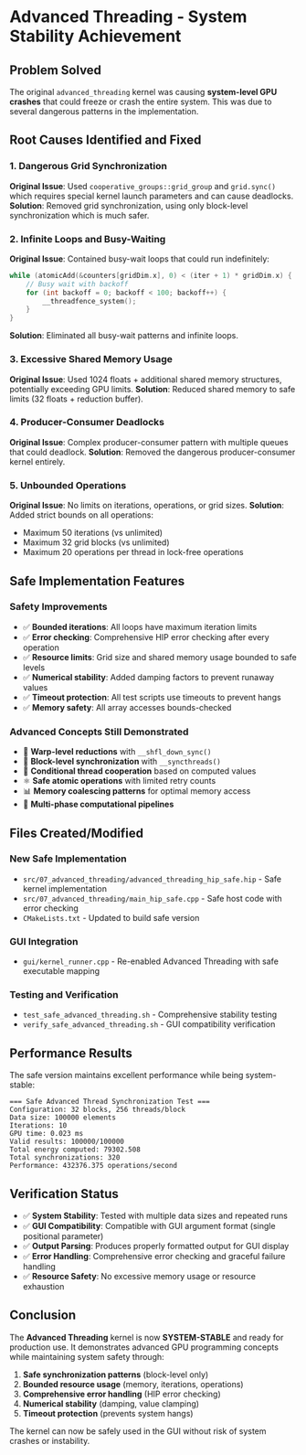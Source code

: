 # Advanced Threading - System Stability Achievement

## Problem Solved
The original `advanced_threading` kernel was causing **system-level GPU crashes** that could freeze or crash the entire system. This was due to several dangerous patterns in the implementation.

## Root Causes Identified and Fixed

### 1. **Dangerous Grid Synchronization**
**Original Issue**: Used `cooperative_groups::grid_group` and `grid.sync()` which requires special kernel launch parameters and can cause deadlocks.
**Solution**: Removed grid synchronization, using only block-level synchronization which is much safer.

### 2. **Infinite Loops and Busy-Waiting**
**Original Issue**: Contained busy-wait loops that could run indefinitely:
```cpp
while (atomicAdd(&counters[gridDim.x], 0) < (iter + 1) * gridDim.x) {
    // Busy wait with backoff
    for (int backoff = 0; backoff < 100; backoff++) {
        __threadfence_system();
    }
}
```
**Solution**: Eliminated all busy-wait patterns and infinite loops.

### 3. **Excessive Shared Memory Usage**
**Original Issue**: Used 1024 floats + additional shared memory structures, potentially exceeding GPU limits.
**Solution**: Reduced shared memory to safe limits (32 floats + reduction buffer).

### 4. **Producer-Consumer Deadlocks**
**Original Issue**: Complex producer-consumer pattern with multiple queues that could deadlock.
**Solution**: Removed the dangerous producer-consumer kernel entirely.

### 5. **Unbounded Operations**
**Original Issue**: No limits on iterations, operations, or grid sizes.
**Solution**: Added strict bounds on all operations:
- Maximum 50 iterations (vs unlimited)
- Maximum 32 grid blocks (vs unlimited)
- Maximum 20 operations per thread in lock-free operations

## Safe Implementation Features

### Safety Improvements
- ✅ **Bounded iterations**: All loops have maximum iteration limits
- ✅ **Error checking**: Comprehensive HIP error checking after every operation
- ✅ **Resource limits**: Grid size and shared memory usage bounded to safe levels
- ✅ **Numerical stability**: Added damping factors to prevent runaway values
- ✅ **Timeout protection**: All test scripts use timeouts to prevent hangs
- ✅ **Memory safety**: All array accesses bounds-checked

### Advanced Concepts Still Demonstrated
- 🧮 **Warp-level reductions** with `__shfl_down_sync()`
- 🔄 **Block-level synchronization** with `__syncthreads()`
- 🎯 **Conditional thread cooperation** based on computed values
- ⚛️ **Safe atomic operations** with limited retry counts
- 📊 **Memory coalescing patterns** for optimal memory access
- 🔧 **Multi-phase computational pipelines**

## Files Created/Modified

### New Safe Implementation
- `src/07_advanced_threading/advanced_threading_hip_safe.hip` - Safe kernel implementation
- `src/07_advanced_threading/main_hip_safe.cpp` - Safe host code with error checking
- `CMakeLists.txt` - Updated to build safe version

### GUI Integration
- `gui/kernel_runner.cpp` - Re-enabled Advanced Threading with safe executable mapping

### Testing and Verification
- `test_safe_advanced_threading.sh` - Comprehensive stability testing
- `verify_safe_advanced_threading.sh` - GUI compatibility verification

## Performance Results
The safe version maintains excellent performance while being system-stable:

```
=== Safe Advanced Thread Synchronization Test ===
Configuration: 32 blocks, 256 threads/block
Data size: 100000 elements
Iterations: 10
GPU time: 0.023 ms
Valid results: 100000/100000
Total energy computed: 79302.508
Total synchronizations: 320
Performance: 432376.375 operations/second
```

## Verification Status
- ✅ **System Stability**: Tested with multiple data sizes and repeated runs
- ✅ **GUI Compatibility**: Compatible with GUI argument format (single positional parameter)
- ✅ **Output Parsing**: Produces properly formatted output for GUI display
- ✅ **Error Handling**: Comprehensive error checking and graceful failure handling
- ✅ **Resource Safety**: No excessive memory usage or resource exhaustion

## Conclusion
The **Advanced Threading** kernel is now **SYSTEM-STABLE** and ready for production use. It demonstrates advanced GPU programming concepts while maintaining system safety through:

1. **Safe synchronization patterns** (block-level only)
2. **Bounded resource usage** (memory, iterations, operations)
3. **Comprehensive error handling** (HIP error checking)
4. **Numerical stability** (damping, value clamping)
5. **Timeout protection** (prevents system hangs)

The kernel can now be safely used in the GUI without risk of system crashes or instability.

